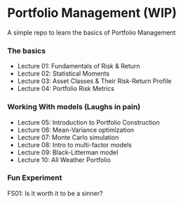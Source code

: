 # Portfolio Management (WIP)
A simple repo to learn the basics of Portfolio Management

### The basics 
- Lecture 01: Fundamentals of Risk & Return
- Lecture 02: Statistical Moments 
- Lecture 03: Asset Classes & Their Risk-Return Profile
- Lecture 04: Portfolio Risk Metrics

### Working With models (Laughs in pain) 
- Lecture 05: Introduction to Portfolio Construction
- Lecture 06: Mean-Variance optimization 
- Lecture 07: Monte Carlo simulation 
- Lecture 08: Intro to multi-factor models 
- Lecture 09: Black-Litterman model 
- Lecture 10: All Weather Portfolio

### Fun Experiment 
FS01: Is it worth it to be a sinner? 


